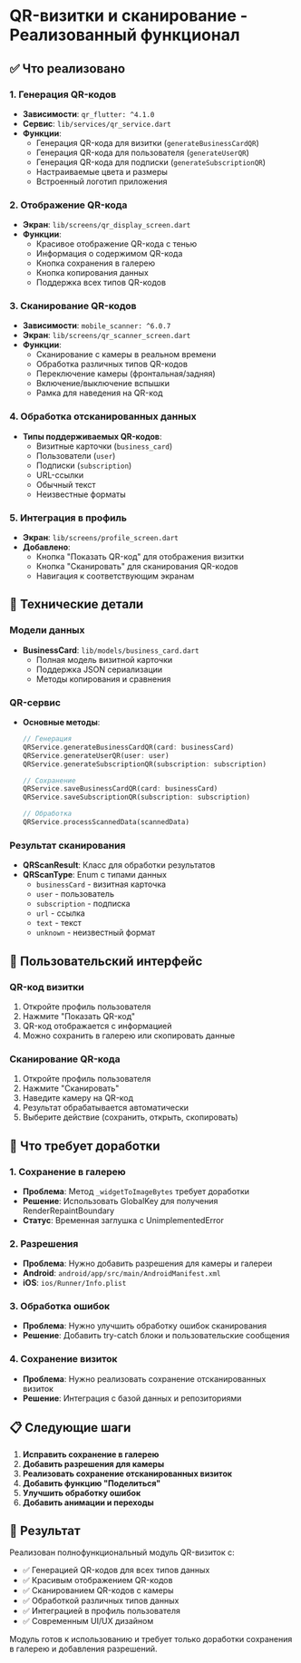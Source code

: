 # QR-визитки и сканирование - Реализованный функционал

## ✅ Что реализовано

### 1. Генерация QR-кодов
- **Зависимости**: `qr_flutter: ^4.1.0`
- **Сервис**: `lib/services/qr_service.dart`
- **Функции**:
  - Генерация QR-кода для визитки (`generateBusinessCardQR`)
  - Генерация QR-кода для пользователя (`generateUserQR`)
  - Генерация QR-кода для подписки (`generateSubscriptionQR`)
  - Настраиваемые цвета и размеры
  - Встроенный логотип приложения

### 2. Отображение QR-кода
- **Экран**: `lib/screens/qr_display_screen.dart`
- **Функции**:
  - Красивое отображение QR-кода с тенью
  - Информация о содержимом QR-кода
  - Кнопка сохранения в галерею
  - Кнопка копирования данных
  - Поддержка всех типов QR-кодов

### 3. Сканирование QR-кодов
- **Зависимости**: `mobile_scanner: ^6.0.7`
- **Экран**: `lib/screens/qr_scanner_screen.dart`
- **Функции**:
  - Сканирование с камеры в реальном времени
  - Обработка различных типов QR-кодов
  - Переключение камеры (фронтальная/задняя)
  - Включение/выключение вспышки
  - Рамка для наведения на QR-код

### 4. Обработка отсканированных данных
- **Типы поддерживаемых QR-кодов**:
  - Визитные карточки (`business_card`)
  - Пользователи (`user`)
  - Подписки (`subscription`)
  - URL-ссылки
  - Обычный текст
  - Неизвестные форматы

### 5. Интеграция в профиль
- **Экран**: `lib/screens/profile_screen.dart`
- **Добавлено**:
  - Кнопка "Показать QR-код" для отображения визитки
  - Кнопка "Сканировать" для сканирования QR-кодов
  - Навигация к соответствующим экранам

## 🔧 Технические детали

### Модели данных
- **BusinessCard**: `lib/models/business_card.dart`
  - Полная модель визитной карточки
  - Поддержка JSON сериализации
  - Методы копирования и сравнения

### QR-сервис
- **Основные методы**:
  ```dart
  // Генерация
  QRService.generateBusinessCardQR(card: businessCard)
  QRService.generateUserQR(user: user)
  QRService.generateSubscriptionQR(subscription: subscription)
  
  // Сохранение
  QRService.saveBusinessCardQR(card: businessCard)
  QRService.saveSubscriptionQR(subscription: subscription)
  
  // Обработка
  QRService.processScannedData(scannedData)
  ```

### Результат сканирования
- **QRScanResult**: Класс для обработки результатов
- **QRScanType**: Enum с типами данных
  - `businessCard` - визитная карточка
  - `user` - пользователь
  - `subscription` - подписка
  - `url` - ссылка
  - `text` - текст
  - `unknown` - неизвестный формат

## 📱 Пользовательский интерфейс

### QR-код визитки
1. Откройте профиль пользователя
2. Нажмите "Показать QR-код"
3. QR-код отображается с информацией
4. Можно сохранить в галерею или скопировать данные

### Сканирование QR-кода
1. Откройте профиль пользователя
2. Нажмите "Сканировать"
3. Наведите камеру на QR-код
4. Результат обрабатывается автоматически
5. Выберите действие (сохранить, открыть, скопировать)

## 🚧 Что требует доработки

### 1. Сохранение в галерею
- **Проблема**: Метод `_widgetToImageBytes` требует доработки
- **Решение**: Использовать GlobalKey для получения RenderRepaintBoundary
- **Статус**: Временная заглушка с UnimplementedError

### 2. Разрешения
- **Проблема**: Нужно добавить разрешения для камеры и галереи
- **Android**: `android/app/src/main/AndroidManifest.xml`
- **iOS**: `ios/Runner/Info.plist`

### 3. Обработка ошибок
- **Проблема**: Нужно улучшить обработку ошибок сканирования
- **Решение**: Добавить try-catch блоки и пользовательские сообщения

### 4. Сохранение визиток
- **Проблема**: Нужно реализовать сохранение отсканированных визиток
- **Решение**: Интеграция с базой данных и репозиториями

## 📋 Следующие шаги

1. **Исправить сохранение в галерею**
2. **Добавить разрешения для камеры**
3. **Реализовать сохранение отсканированных визиток**
4. **Добавить функцию "Поделиться"**
5. **Улучшить обработку ошибок**
6. **Добавить анимации и переходы**

## 🎯 Результат

Реализован полнофункциональный модуль QR-визиток с:
- ✅ Генерацией QR-кодов для всех типов данных
- ✅ Красивым отображением QR-кодов
- ✅ Сканированием QR-кодов с камеры
- ✅ Обработкой различных типов данных
- ✅ Интеграцией в профиль пользователя
- ✅ Современным UI/UX дизайном

Модуль готов к использованию и требует только доработки сохранения в галерею и добавления разрешений. 